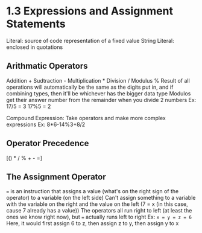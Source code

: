 # 1.3 Expressions and Assignment Statements
Literal: source of code representation of a fixed value
String Literal: enclosed in quotations

## Arithmatic Operators
Addition +
Sudtraction -
Multiplication *
Division /
Modulus %
Result of all operations will automatically be the same as the digits put in, and if combining types, then it'll be whichever has the bigger data type
Modulos get their answer number from the remainder when you divide 2 numbers
    Ex: 17/5 = 3
        17%5 = 2


Compound Expression: Take operators and make more complex expressions
    Ex: 8*6-14%3+8/2

## Operator Precedence
[() * / % + - =]


## The Assignment Operator
`=` is an instruction that assigns a value (what's on the right sign of the operator) to a variable (on the left side)
Can't assign something to a variable with the variable on the right and the value on the left (7 = x (in this case, cause 7 already has a value))
The operators all run right to left (at least the ones we know right now), but `=` actually runs left to right
    Ex: `x = y = z = 6`
        Here, it would first assign 6 to z, then assign z to y, then assign y to x
